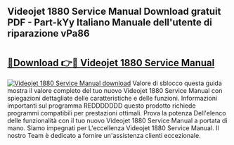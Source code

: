 ## Videojet 1880 Service Manual Download gratuit PDF - Part-kYy Italiano Manuale dell'utente di riparazione vPa86

# <h2><a href="http://dfb3vk6.blite.top/?on=Videojet+1880+Service+Manual">🔗Download 👉🔴 Videojet 1880 Service Manual</a></h2>

[![Videojet 1880 Service Manual download](https://i.imgur.com/lujVjoI.png)](http://dfb3vk6.blite.top/?on=Videojet+1880+Service+Manual)
Valore di sblocco questa guida mostra il valore completo del tuo nuovo Videojet 1880 Service Manual con spiegazioni dettagliate delle caratteristiche e delle funzioni. Informazioni importanti sul programma REDDDDDDD questo prodotto richiede programmi compatibili per prestazioni ottimali. Prova la potenza Dell'elenco delle funzionalità con il tuo nuovo Videojet 1880 Service Manual a portata di mano. Siamo impegnati per L'eccellenza Videojet 1880 Service Manual. Il nostro Team è dedicato a fornire un'assistenza clienti eccezionale.
